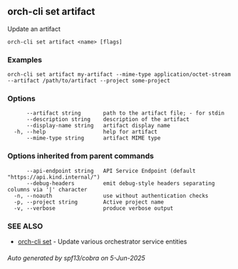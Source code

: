 ## orch-cli set artifact

Update an artifact

```
orch-cli set artifact <name> [flags]
```

### Examples

```
orch-cli set artifact my-artifact --mime-type application/octet-stream --artifact /path/to/artifact --project some-project
```

### Options

```
      --artifact string       path to the artifact file; - for stdin
      --description string    description of the artifact
      --display-name string   artifact display name
  -h, --help                  help for artifact
      --mime-type string      artifact MIME type
```

### Options inherited from parent commands

```
      --api-endpoint string   API Service Endpoint (default "https://api.kind.internal/")
      --debug-headers         emit debug-style headers separating columns via '|' character
  -n, --noauth                use without authentication checks
  -p, --project string        Active project name
  -v, --verbose               produce verbose output
```

### SEE ALSO

* [orch-cli set](orch-cli_set.md)	 - Update various orchestrator service entities

###### Auto generated by spf13/cobra on 5-Jun-2025

